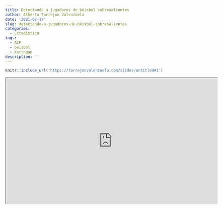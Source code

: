 ```yaml
---
title: Detectando a jugadores de béisbol sobresalientes
author: Alberto Torrejón Valenzuela
date: '2021-02-17'
slug: detectando-a-jugadores-de-béisbol-sobresalientes
categories:
  - Estadística
tags:
  - ACP
  - béisbol
  - Xaringan
description: ''
---
```



```r
knitr::include_url('https://torrejonvalenzuela.com/slides/untitled#1')
```

<iframe src="https://torrejonvalenzuela.com/slides/untitled#1" width="672" height="400px"></iframe>

